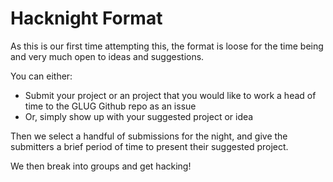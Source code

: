 # Hacknight Format
As this is our first time attempting this, the format is loose for the time being and very much open to ideas and suggestions.

You can either:

- Submit your project or an project that you would like to work a head of time to the GLUG Github repo as an issue
- Or, simply show up with your suggested project or idea

Then we select a handful of submissions for the night, and give the submitters a brief period of time to present their suggested project.

We then break into groups and get hacking!
